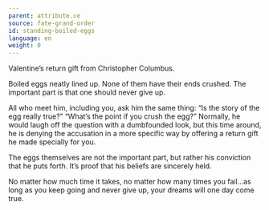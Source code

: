 ```yaml
---
parent: attribute.ce
source: fate-grand-order
id: standing-boiled-eggs
language: en
weight: 0
---
```


Valentine’s return gift from Christopher Columbus.

Boiled eggs neatly lined up.
None of them have their ends crushed.
The important part is that one should never give up.

All who meet him, including you, ask him the same thing:
“Is the story of the egg really true?”
“What’s the point if you crush the egg?”
Normally, he would laugh off the question with a dumbfounded look, but this time around, he is denying the accusation in a more specific way by offering a return gift he made specially for you.

The eggs themselves are not the important part, but rather his conviction that he puts forth.
It’s proof that his beliefs are sincerely held.

No matter how much time it takes, no matter how many times you fail…as long as you keep going and never give up, your dreams will one day come true.
